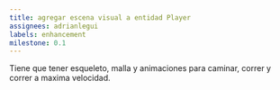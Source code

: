 ```yaml
---
title: agregar escena visual a entidad Player
assignees: adrianlegui
labels: enhancement
milestone: 0.1
---
```

Tiene que tener esqueleto, malla y animaciones para caminar, correr y correr a maxima velocidad.